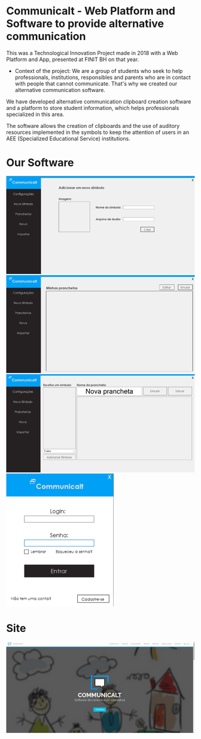 # Communicalt - Web Platform and Software to provide alternative communication

This was a Technological Innovation Project made in 2018 with a Web Platform and App, presented at FINIT BH on that year.

- Context of the project:
We are a group of students who seek to help professionals, institutions, responsibles and parents who are in contact with people that cannot communicate. That's why we created our alternative communication software.

We have developed alternative communication clipboard creation software and a platform to store student information, which helps professionals specialized in this area.

The software allows the creation of clipboards and the use of auditory resources implemented in the symbols to keep the attention of users in an AEE (Specialized Educational Service) institutions.
 
# Our Software
 ![Image Software Communicalt](site/images/project_screenshots/app/add_simbolo.png?raw=true "Image Software Communicalt")
 ![Image Software Communicalt](site/images/project_screenshots/app/emulador_pranchetas.png?raw=true "Image Software Communicalt")
 ![Image Software Communicalt](site/images/project_screenshots/app/prancheta.png?raw=true "Image Software Communicalt")
 ![Image Software Communicalt](site/images/project_screenshots/app/login.png?raw=true "Image Software Communicalt")
 
# Site
 ![Image Communicalt](site/images/project_screenshots/site/site1.png?raw=true "Image Communicalt")


